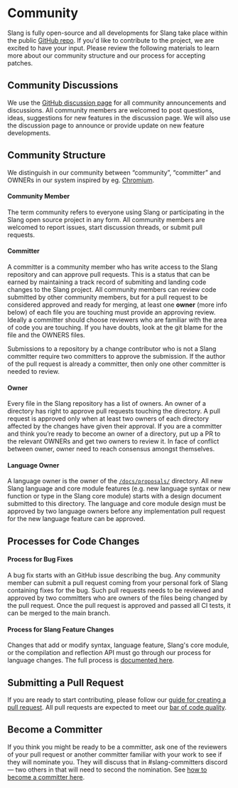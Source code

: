 # Community

Slang is fully open-source and all developments for Slang take place within the public [GitHub repo](https://github.com/shader-slang/slang).
If you'd like to contribute to the project, we are excited to have your input.
Please review the following materials to learn more about our community structure and our process for accepting patches.

## Community Discussions

We use the [GitHub discussion page](https://github.com/shader-slang/slang/discussions) for all community announcements and discussions. All community members are welcomed to post questions, ideas, suggestions for new features in the discussion page. We will also use the discussion page to announce or provide update on new feature developments.

## Community Structure

We distinguish in our community between “community”, “committer” and OWNERs in our system inspired by eg. [Chromium](https://chromium.googlesource.com/chromium/src/+/lkgr/docs/code_reviews.md#expectations-of-owners).

#### Community Member

The term community refers to everyone using Slang or participating in the Slang open source project in any form. All community members are welcomed to
report issues, start discussion threads, or submit pull requests.

#### Committer

A committer is a community member who has write access to the Slang repository and can approve pull requests. This is a status that can be earned by maintaining a track record of submiting and landing code changes to the Slang project. All community members can review code submitted by other community members, but for a pull request to be considered approved and ready for merging, at least one **owner** (more info below) of each file you are touching must provide an approving review. Ideally a committer should choose reviewers who are familiar with the area of code you are touching. If you have doubts, look at the git blame for the file and the OWNERS files.

Submissions to a repository by a change contributor who is not a Slang committer require two committers to approve the submission. If the author of the pull request is already a committer, then only one other committer is needed to review.

#### Owner

Every file in the Slang repository has a list of owners. An owner of a directory has right to approve pull requests touching the directory. A pull request is approved only when at least two owners of each directory affected by the changes have given their approval. If you are a committer and think you’re ready to become an owner of a directory, put up a PR to the relevant OWNERs and get two owners to review it. In face of conflict between owner, owner need to reach consensus amongst themselves.

#### Language Owner

A language owner is the owner of the [`/docs/proposals/`](https://github.com/shader-slang/slang/tree/master/docs/proposals) directory. All new Slang language and core module features (e.g. new language syntax or new function or type in the Slang core module) starts with a design document submitted to this directory. The language and core module design must be approved by two language owners before any implementation pull request for the new language feature can be approved.

## Processes for Code Changes

#### Process for Bug Fixes
A bug fix starts with an GitHub issue describing the bug. Any community member can submit a pull request coming from your personal fork of Slang containing fixes for the bug. Such pull requests needs to be reviewed and approved by two committers who are owners of the files being changed by the pull request. Once the pull request is approved and passed all CI tests, it can be merged to the main branch. 

#### Process for Slang Feature Changes

Changes that add or modify syntax, language feature, Slang's core module, or the compilation and reflection API must go through our process for language changes. The full process is [documented here](/community/language-change-process).

## Submitting a Pull Request

If you are ready to start contributing, please follow our [guide for creating a pull request](https://github.com/shader-slang/slang/blob/master/CONTRIBUTION.md). All pull requests are expected to meet our [bar of code quality](/community/code-quality).

## Become a Committer

If you think you might be ready to be a committer, ask one of the reviewers of your pull request or another committer familiar with your work to see if they will nominate you. They will discuss that in #slang-committers discord — two others in that will need to second the nomination. See [how to become a committer here](/community/become-a-committer).